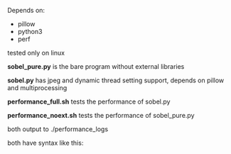 Depends on:

* pillow
* python3
* perf

tested only on linux

**sobel_pure.py** is the bare program without external libraries

**sobel.py** has jpeg and dynamic thread setting support, depends on pillow and multiprocessing

**performance_full.sh** tests the performance of sobel.py

**performance_noext.sh** tests the performance of sobel_pure.py

both output to ./performance_logs

both have syntax like this:

```python3 sobel.py <input_file> <output_file> -t <threads>
```
